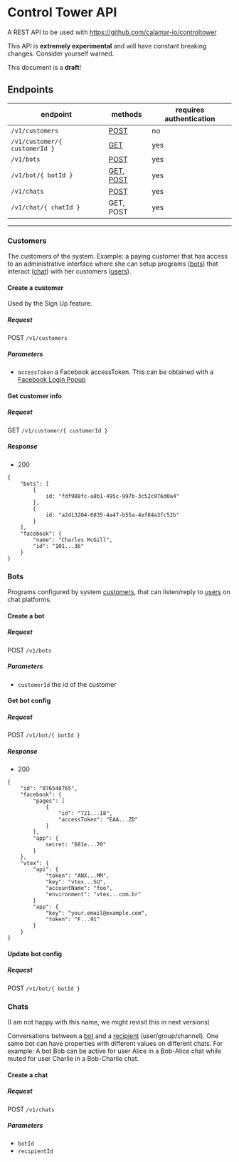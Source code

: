 # Control Tower API

A REST API to be used with https://github.com/calamar-io/controltower

This API is **extremely experimental** and will have constant breaking changes. Consider yourself warned.

This document is a **draft**!

## Endpoints

| endpoint | methods | requires authentication |
|----------|------|---------|
| ```/v1/customers``` | [POST](#create-a-customer) | no |
| ```/v1/customer/{ customerId }``` | [GET](#get-customer-info) | yes |
| ```/v1/bots``` | [POST](#create-a-bot) | yes |
| ```/v1/bot/{ botId }``` | [GET](#get-bot-config), [POST](#update-bot-config) | yes |
| ```/v1/chats``` | [POST](#create-a-chat) | yes |
| ```/v1/chat/{ chatId }``` | GET, POST | yes |

---

### Customers

The customers of the system.
Example: a paying customer that has access to an
administrative interface where she can setup programs ([bots](#bots))
that interact ([chat](#chats)) with her customers ([users](#users)).

#### Create a customer

Used by the Sign Up feature.

##### Request
POST ```/v1/customers```

##### Parameters

- ```accessToken``` a Facebook accessToken.
This can be obtained with a [Facebook Login Popup][facebooklogin]

#### Get customer info
##### Request
GET ```/v1/customer/{ customerId }```

##### Response
- 200
```
{
    "bots": [
        {
            id: "fdf988fc-a8b1-495c-997b-3c52c976d0a4"
        },
        {
            id: "a2d13204-6835-4a47-b55a-4ef84a3fc52b"
        }
    ],
    "facebook": {
        "name": "Charles McGill",
        "id": "101...36"
    }
}
```

### Bots

Programs configured by system [customers](customers), that can listen/reply to [users](#users) on chat platforms.

#### Create a bot
##### Request
POST ```/v1/bots```

##### Parameters

- ```customerId``` the id of the customer

#### Get bot config
##### Request
POST ```/v1/bot/{ botId }```
##### Response
- 200

```
{
    "id": "876548765",
    "facebook": {
        "pages": [
            {
                "id": "721...18",
                "accessToken": "EAA...ZD"
            }
        ],
        "app": {
            secret: "681e...70"
        }
    },
    "vtex": {
        "api": {
            "token": "ANX...MM",
            "key": "vtex...SU",
            "accountName": "foo",
            "environment": "vtex...com.br"
        }
        "app": {
            "key": "your.email@example.com",
            "token": "F...91"
        }
    }
}
```

#### Update bot config

##### Request
POST ```/v1/bot/{ botId }```

### Chats
(I am not happy with this name, we might revisit this in next versions)

Conversations between a [bot](#bot) and a
[recipient](#users) (user/group/channel).
One same bot can have properties with different values on different
chats. For example: A bot Bob can be active for user Alice in a Bob-Alice chat
while muted for user Charlie in a Bob-Charlie chat.

#### Create a chat

##### Request
POST ```/v1/chats```

##### Parameters

- ```botId```
- ```recipientId```


[facebooklogin]: https://developers.facebook.com/docs/facebook-login/web
